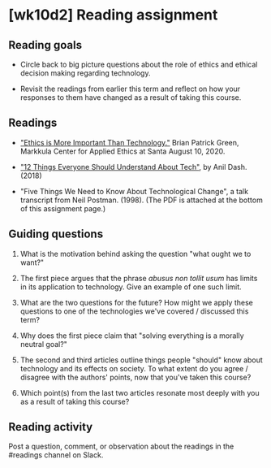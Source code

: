 # [wk10d2] Reading assignment

## Reading goals

- Circle back to big picture questions about the role of ethics and ethical decision making regarding technology.

- Revisit the readings from earlier this term and reflect on how your responses to them have changed as a result of taking this course.

## Readings

- ["Ethics is More Important Than Technology."](https://www.scu.edu/ethics/all-about-ethics/ethics-is-more-important-than-technology/) Brian Patrick Green, Markkula Center for Applied Ethics at Santa August 10, 2020.

- ["12 Things Everyone Should Understand About Tech"](https://medium.com/humane-tech/12-things-everyone-should-understand-about-tech-d158f5a26411), by Anil Dash. (2018)

- "Five Things We Need to Know About Technological Change", a talk transcript from Neil Postman. (1998). (The PDF is attached at the bottom of this assignment page.)

## Guiding questions

1. What is the motivation behind asking the question "what ought we to want?"

2. The first piece argues that the phrase *abusus non tollit usum* has limits in its application to technology. Give an example of one such limit.

3. What are the two questions for the future? How might we apply these questions to one of the technologies we've covered / discussed this term?

4. Why does the first piece claim that "solving everything is a morally neutral goal?"

5. The second and third articles outline things people "should" know about technology and its effects on society. To what extent do you agree / disagree with the authors' points, now that you've taken this course?

6. Which point(s) from the last two articles resonate most deeply with you as a result of taking this course? 

## Reading activity

Post a question, comment, or observation about the readings in the #readings channel on Slack.
